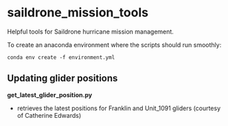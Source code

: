# saildrone_mission_tools
Helpful tools for Saildrone hurricane mission management.

To create an anaconda environment where the scripts should run smoothly:

```conda env create -f environment.yml```

## Updating glider positions
**get_latest_glider_position.py**
- retrieves the latest positions for Franklin and Unit_1091 gliders (courtesy of Catherine Edwards)